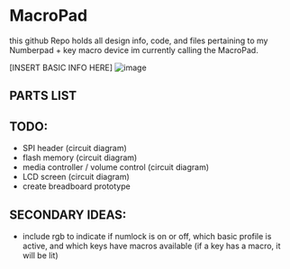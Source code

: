 # MacroPad

this github Repo holds all design info, code, and files pertaining to my Numberpad + key macro device im currently calling the MacroPad. 

[INSERT BASIC INFO HERE]
![image](https://github.com/user-attachments/assets/0c6bec20-e2c5-40c6-8d23-2378505fe5e3)


## PARTS LIST

## TODO:
- SPI header (circuit diagram)
- flash memory (circuit diagram)
- media controller / volume control (circuit diagram)
- LCD screen (circuit diagram)
- create breadboard prototype

## SECONDARY IDEAS:
- include rgb to indicate if numlock is on or off, which basic profile is active, and which keys have macros available (if a key has a macro, it will be lit)

